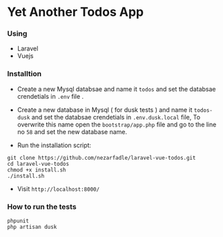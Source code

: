 # Yet Another Todos App

### Using

* Laravel
* Vuejs

### Installtion

* Create a new Mysql databsae and name it ```todos``` and set the databsae crendetials in ```.env``` file .

* Create a new database in Mysql ( for dusk tests ) and name it ```todos-dusk``` and set the databsae crendetials in ```.env.dusk.local``` file, To overwrite this name open the ```bootstrap/app.php``` file and go to the line no ```58``` and set the new database name.  

* Run the installation script:

```
git clone https://github.com/nezarfadle/laravel-vue-todos.git
cd laravel-vue-todos
chmod +x install.sh
./install.sh
```

* Visit ```http://localhost:8000/```

### How to run the tests

```
phpunit
php artisan dusk
```